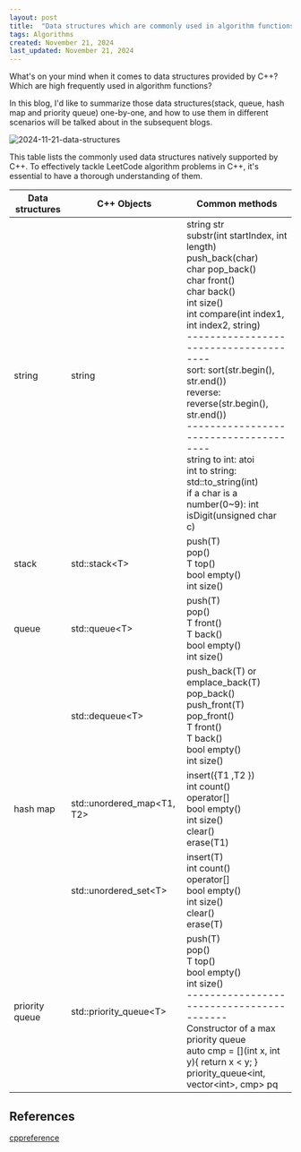 ```yaml
---
layout: post
title:  "Data structures which are commonly used in algorithm functions and natively supported in C++"
tags: Algorithms
created: November 21, 2024
last_updated: November 21, 2024
---
```


What's on your mind when it comes to data structures provided by C++? Which are high frequently used in algorithm functions?<!--more-->

In this blog, I'd like to summarize those data structures(stack, queue, hash map and priority queue) one-by-one, and how to use them in different scenarios will be talked about in the subsequent blogs.

![2024-11-21-data-structures](../../../assets/images/2024-11-21-data-structures.svg)

This table lists the commonly used data structures natively supported by C++. To effectively tackle LeetCode algorithm problems in C++, it's essential to have a thorough understanding of them.

| Data structures | C++ Objects | Common methods                     |
| --------------- | ------------- | ---------------------------------- |
| string | string | string str<br/>substr(int startIndex, int length)<br/>push_back(char)<br/>char pop_back()<br/>char front()<br/>char back()<br/>int size()<br/>int compare(int index1, int index2, string)<br/>--------------------------------------<br/> sort: sort(str.begin(), str.end())<br/>reverse: reverse(str.begin(), str.end())<br/>--------------------------------------<br/>string to int: atoi<br/>int to string: std::to_string(int)<br/>if a char is a number(0~9): int isDigit(unsigned char c) |
| stack           | std::stack\<T> | push(T)<br>pop()<br/>T top()<br/>bool empty()<br/>int size()  |
| queue | std::queue\<T> | push(T)<br/>pop()<br/>T front()<br/>T back()<br/>bool empty()<br/>int size() |
|                 | std::dequeue\<T> | push_back(T) or emplace_back(T)<br/>pop_back()<br/>push_front(T)<br/>pop_front()<br/>T front()<br/>T back()<br/>bool empty()<br/>int size() |
| hash map   | std::unordered_map<T1, T2> | insert({T1 ,T2 })<br/>int count()<br/>operator[]<br/>bool empty()<br/>int size()<br/>clear()<br/>erase(T1) |
|                 | std::unordered_set\<T> | insert(T)<br/>int count()<br/>operator[]<br/>bool empty()<br/>int size()<br/>clear()<br/>erase(T) |
| priority queue | std::priority_queue\<T> | push(T)<br/>pop()<br/>T top()<br/>bool empty()<br/>int size()<br/>-----------------------------------------<br/>Constructor of a max priority queue<br/>auto cmp = \[](int x, int y){ return x < y; }<br/>priority_queue<int, vector\<int>, cmp> pq |



## References

[cppreference](https://en.cppreference.com/)
